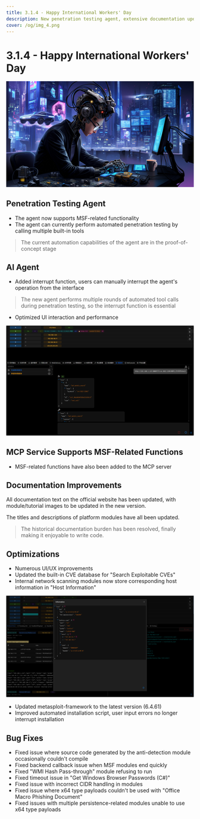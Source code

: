 ```yaml
---
title: 3.1.4 - Happy International Workers' Day
description: New penetration testing agent, extensive documentation updates, multiple bug fixes
cover: /og/img_4.png
---
```


# 3.1.4 - Happy International Workers' Day

![img_4.png](3_1_4_happy_international_workers_day/img_4.png)

## Penetration Testing Agent

- The agent now supports MSF-related functionality
- The agent can currently perform automated penetration testing by calling multiple built-in tools

> The current automation capabilities of the agent are in the proof-of-concept stage

## AI Agent

- Added interrupt function, users can manually interrupt the agent's operation from the interface

> The new agent performs multiple rounds of automated tool calls during penetration testing, so the interrupt function is essential

- Optimized UI interaction and performance

![img.png](3_1_4_happy_international_workers_day/img.png)

## MCP Service Supports MSF-Related Functions

- MSF-related functions have also been added to the MCP server

## Documentation Improvements

All documentation text on the official website has been updated, with module/tutorial images to be updated in the new version.

The titles and descriptions of platform modules have all been updated.

> The historical documentation burden has been resolved, finally making it enjoyable to write code.

## Optimizations

- Numerous UI/UX improvements
- Updated the built-in CVE database for "Search Exploitable CVEs"
- Internal network scanning modules now store corresponding host information in "Host Information"

![img_1.png](3_1_4_happy_international_workers_day/img_1.png)

- Updated metasploit-framework to the latest version (6.4.61)
- Improved automated installation script, user input errors no longer interrupt installation

## Bug Fixes

- Fixed issue where source code generated by the anti-detection module occasionally couldn't compile
- Fixed backend callback issue when MSF modules end quickly
- Fixed "WMI Hash Pass-through" module refusing to run
- Fixed timeout issue in "Get Windows Browser Passwords (C#)"
- Fixed issue with incorrect CIDR handling in modules
- Fixed issue where x64 type payloads couldn't be used with "Office Macro Phishing Document"
- Fixed issues with multiple persistence-related modules unable to use x64 type payloads